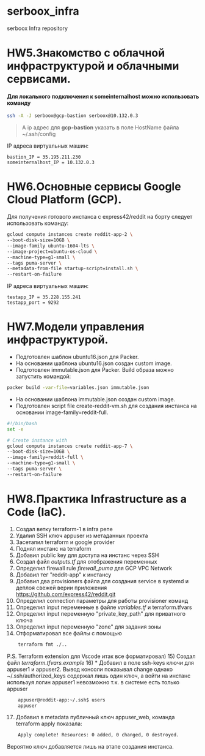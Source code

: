 # serboox_infra
serboox Infra repository

# HW5.Знакомство с облачной инфраструктурой и облачными сервисами. 
#### Для локального подключения к someinternalhost можно использовать команду
``` bash
ssh -A -J serboox@gcp-bastion serboox@10.132.0.3
```
> А ip адрес для **gcp-bastion** указать в поле HostName файла ~/.ssh/config

IP адреса виртуальных машин:
``` text
bastion_IP = 35.195.211.230
someinternalhost_IP = 10.132.0.3
```

# HW6.Основные сервисы Google Cloud Platform (GCP).
Для получения готового инстанса с express42/reddit на борту следует использовать команду:
``` bash
gcloud compute instances create reddit-app-2 \
--boot-disk-size=10GB \
--image-family ubuntu-1604-lts \
--image-project=ubuntu-os-cloud \
--machine-type=g1-small \
--tags puma-server \
--metadata-from-file startup-script=install.sh \
--restart-on-failure
```

IP адреса виртуальных машин:
``` text
testapp_IP = 35.228.155.241
testapp_port = 9292
```

# HW7.Модели управления инфраструктурой.
* Подготовлен шаблон ubuntu16.json для Packer.
* На основании шаблона ubuntu16.json создан custom image.
* Подготовлен immutable.json для Packer. Build образа можно запустить командой:
``` bash
packer build -var-file=variables.json immutable.json
```
* На основании шаблона immutable.json создан custom image.
* Подготовлен script file create-reddit-vm.sh для создания инстанса на основании image-family=reddit-full.
``` bash
#!/bin/bash
set -e

# Create instance with
gcloud compute instances create reddit-app-7 \
--boot-disk-size=10GB \
--image-family=reddit-full \
--machine-type=g1-small \
--tags puma-server \
--restart-on-failure
```

# HW8.Практика Infrastructure as a Code (IaC).
1) Создал ветку terraform-1 в infra репе
2) Удалил SSH ключ appuser из метаданных проекта
3) Засетапил terraform и google provider
4) Поднял инстанс на terraform
5) Добавил public key для доступа на инстанс через SSH
6) Создал файл *outputs.tf* для отображения переменных
7) Определил firewall rule *firewall_puma* для GCP VPC Network
8) Добавил тег "reddit-app" к инстансу
9) Добавил два provisioners файла для создания service в systemd и деплоя свежей верии приложения https://github.com/express42/reddit.git
10) Определил connection параметры для работы provisioner команд
11) Определил input переменные в файле *variables.tf* и terraform.tfvars
12) Определил input переменную "private_key_path" для приватного ключа
13) Определил input переменную "zone" для задания зоны
14) Отформатировал все файлы с помощью
``` bash
    terraform fmt ./..
```
P.S. Terraform extension для Vscode итак все форматировал)
15) Создал файл *terraform.tfvars.example*
16) * Добавил в поле ssh-keys ключи для appuser1 и appuser2. Вывод консоли показывал change однако ~/.ssh/authorized_keys содержал лишь один ключ, а войти на инстанс используя логин appuser1 невозможно т.к. в системе есть только appuser
``` bash
    appuser@reddit-app:~/.ssh$ users
    appuser
```
17) Добавил в metadata публичный ключ appuser_web, команда terraform apply показала:
``` bash
    Apply complete! Resources: 0 added, 0 changed, 0 destroyed.
```
Вероятно ключ добавляется лишь на этапе создания инстанса.


